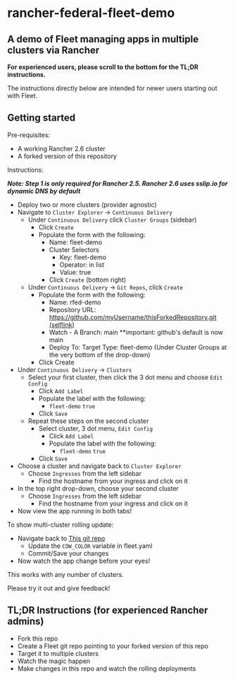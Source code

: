 # rancher-federal-fleet-demo

## A demo of Fleet managing apps in multiple clusters via Rancher
**For experienced users, please scroll to the bottom for the TL;DR instructions.** 

The instructions directly below are intended for newer users starting out with Fleet.
## Getting started
Pre-requisites:
- A working Rancher 2.6 cluster
- A forked version of this repository

Instructions:

***Note: Step 1 is only required for Rancher 2.5. Rancher 2.6 uses sslip.io for dynamic DNS by default***
- Deploy two or more clusters (provider agnostic)
- Navigate to `Cluster Explorer` -> `Continuous Delivery`
  - Under `Continuous Delivery` click `Cluster Groups` (sidebar)
    - Click `Create`
    - Populate the form with the following:
      - Name: fleet-demo
      - Cluster Selectors
        - Key: fleet-demo
        - Operator: in list
        - Value: true
      - Click `Create` (bottom right)
  - Under `Continuous Delivery` -> `Git Repos`, click `Create`
    - Populate the form with the following:
      - Name: rfed-demo
      - Repository URL: [https://github.com/myUsername/thisForkedRepository.git (selflink)](./)
      - Watch - A Branch: main **important: github's default is now main
      - Deploy To: Target Type: fleet-demo (Under Cluster Groups at the very bottom of the drop-down)
    - Click Create
- Under `Continuous Delivery` -> `Clusters`
  - Select your first cluster, then click the 3 dot menu and choose `Edit Config`
    - Click `Add Label`
    - Populate the label with the following:
        - `fleet-demo` `true`
    - Click `Save`
  - Repeat these steps on the second cluster
    - Select cluster, 3 dot menu, `Edit Config`
      - Click `Add Label`
      - Populate the label with the following:
          - `fleet-demo` `true`
    - Click `Save`
- Choose a cluster and navigate back to `Cluster Explorer`
  - Choose `Ingresses` from the left sidebar
    - Find the hostname from your ingress and click on it
- In the top right drop-down, choose your second cluster
  - Choose `Ingresses` from the left sidebar
    - Find the hostname from your ingress and click on it
- Now view the app running in both tabs!

To show multi-cluster rolling update:
- Navigate back to [This git repo](./)
  - Update the `COW_COLOR` variable in fleet.yaml
  - Commit/Save your changes
- Now watch the app change before your eyes!


This works with any number of clusters.

Please try it out and give feedback!


## TL;DR Instructions (for experienced Rancher admins)
- Fork this repo
- Create a Fleet git repo pointing to your forked version of this repo
- Target it to multiple clusters
- Watch the magic happen
- Make changes in this repo and watch the rolling deployments
